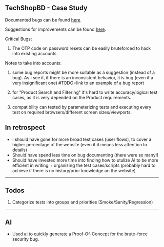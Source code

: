 ## TechShopBD - Case Study



Documented bugs can be found [here](bugs/bug_reports.md).

Suggestions for improvements can be found [here](Improvements/improvements.md).

Critical Bugs:
1) The OTP code on password resets can be easily bruteforced to hack into existing accounts.

Notes to take into accounts:
1) some bug reports might be more suitable as a suggestion (instead of a bug). As i see it, if there is an inconsistent behavior, it is bug (even if a very insignificant one) #TODO=link to an example of a bug report
2) for "Product Search and Filtering" it's hard to write accuracy/logical test cases, as it is very depended on the Product requirements. 

3) compatibility can tested by parameterizing tests and executing every test on required browsers/different screen sizes/viewports.





## In retrospect
- I should have gone for more broad test cases (user flows), to cover a higher percentage of the website (even if it means less attention to details)
- Should have spend less time on bug documenting (there were so many!)
- Should have invested more time into finding how to utulize AI to be more efficient in writing + organizing the test cases/scripts (probably hard to achieve if there is no history/prior knowledge on the website)



---
## Todos
1) Categorize tests into groups and priorities (Smoke/Sanity/Regression)


---


## AI

- Used ai to quickly generate a Proof-Of-Concept for the brute-force security bug.

